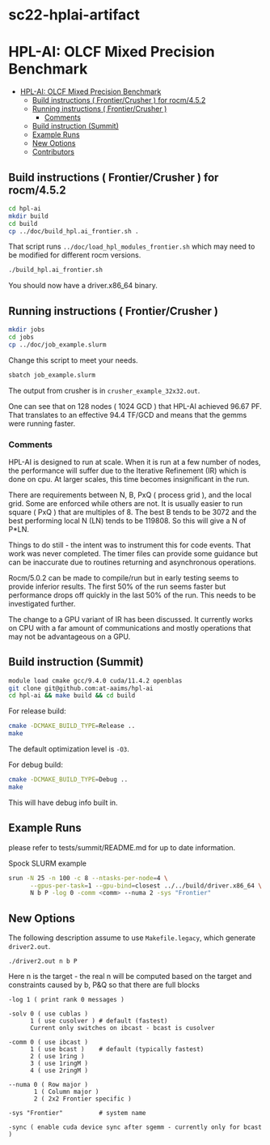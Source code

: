 # sc22-hplai-artifact
# HPL-AI: OLCF Mixed Precision Benchmark
- [HPL-AI: OLCF Mixed Precision Benchmark](#hpl-ai-olcf-mixed-precision-benchmark)
  - [Build instructions ( Frontier/Crusher ) for rocm/4.5.2](#build-instructions--frontiercrusher--for-rocm452)
  - [Running instructions ( Frontier/Crusher )](#running-instructions--frontiercrusher-)
    - [Comments](#comments)
  - [Build instruction (Summit)](#build-instruction-summit)
  - [Example Runs](#example-runs)
  - [New Options](#new-options)
  - [Contributors](#contributors)

## Build instructions ( Frontier/Crusher ) for rocm/4.5.2

```sh
cd hpl-ai
mkdir build
cd build
cp ../doc/build_hpl.ai_frontier.sh .
```

That script runs `../doc/load_hpl_modules_frontier.sh` which may need to be modified for different rocm versions.

```sh
./build_hpl.ai_frontier.sh
```
You should now have a driver.x86_64 binary.


## Running instructions ( Frontier/Crusher )

```sh
mkdir jobs
cd jobs
cp ../doc/job_example.slurm
```
Change this script to meet your needs.

```sh
sbatch job_example.slurm
```
The output from crusher is in `crusher_example_32x32.out`.

One can see that on 128 nodes ( 1024 GCD ) that HPL-AI achieved 96.67 PF.
That translates to an effective 94.4 TF/GCD and means that the gemms were
running faster.


### Comments

HPL-AI is designed to run at scale.   When it is run at a few number of nodes,
the performance will suffer due to the Iterative Refinement (IR) which is done
on cpu.  At larger scales, this time becomes insignificant in the run.

There are requirements between N, B, PxQ ( process grid ), and the local grid.
Some are enforced while others are not.  It is usually easier to run square
( PxQ ) that are multiples of 8.  The best B tends to be 3072 and the best
performing local N (LN) tends to be 119808.   So this will give a N of P*LN.

Things to do still - the intent was to instrument this for code events.
That work was never completed.  The timer files can provide some guidance but
can be inaccurate due to routines returning and asynchronous operations.

Rocm/5.0.2 can be made to compile/run but in early testing seems to provide
inferior results.  The first 50% of the run seems faster but performance
drops off quickly in the last 50% of the run.  This needs to be investigated
further.

The change to a GPU variant of IR has been discussed.  It currently works on
CPU with a far amount of communications and mostly operations that may not
be advantageous on a GPU.

## Build instruction (Summit)

```sh
module load cmake gcc/9.4.0 cuda/11.4.2 openblas
git clone git@github.com:at-aaims/hpl-ai
cd hpl-ai && make build && cd build 
```

For release build:

```sh
cmake -DCMAKE_BUILD_TYPE=Release ..
make
```

The default optimization level is `-O3`.

For debug build:

```sh
cmake -DCMAKE_BUILD_TYPE=Debug ..
make
```
This will have debug info built in.


## Example Runs

please refer to tests/summit/README.md for up to date information.

Spock SLURM example
```sh
srun -N 25 -n 100 -c 8 --ntasks-per-node=4 \
      --gpus-per-task=1 --gpu-bind=closest ../../build/driver.x86_64 \
      N b P -log 0 -comm <comm> --numa 2 -sys "Frontier"
```

## New Options

The following description assume to use `Makefile.legacy`, which generate
`driver2.out`.

```
./driver2.out n b P
```

Here n is the target - the real n will be computed based on the target and constraints caused by b, P&Q so that there are full blocks

```
-log 1 ( print rank 0 messages )

-solv 0 ( use cublas )
      1 ( use cusolver ) # default (fastest)
      Current only switches on ibcast - bcast is cusolver

-comm 0 ( use ibcast )
      1 ( use bcast )    # default (typically fastest)
      2 ( use 1ring )
      3 ( use 1ringM )
      4 ( use 2ringM )

--numa 0 ( Row major )
       1 ( Column major ) 
       2 ( 2x2 Frontier specific )
       
-sys "Frontier"          # system name

-sync ( enable cuda device sync after sgemm - currently only for bcast )
```
